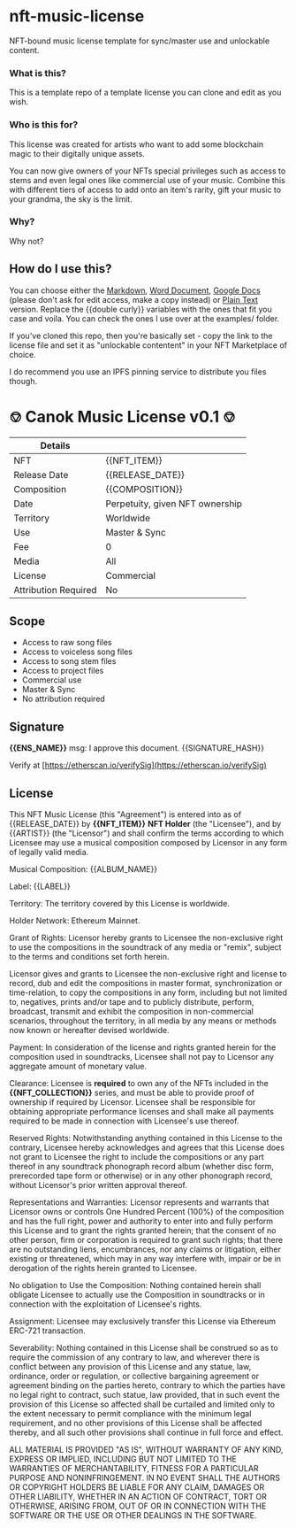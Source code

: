 # nft-music-license
NFT-bound music license template for sync/master use and unlockable content.

### What is this?
This is a template repo of a template license you can clone and edit as you wish.

### Who is this for?
This license was created for artists who want to add some blockchain magic to their digitally unique assets. 

You can now give owners of your NFTs special privileges such as access to stems and even legal ones like commercial use of your music. Combine this with different tiers of access to add onto an item's rarity, gift your music to your grandma, the sky is the limit.

### Why?
Why not?

## How do I use this?
You can choose either the [Markdown](), [Word Document](), [Google Docs](https://docs.google.com/document/d/1FcKZqoY-uug9LSyQuwrYRFcXhCorQbzpZxDQ07zOXc8/edit?usp=sharing) (please don't ask for edit access, make a copy instead) or [Plain Text]() version. Replace the {{double curly}} variables with the ones that fit you case and voila. You can check the ones I use over at the examples/ folder. 

If you've cloned this repo, then you're basically set - copy the link to the license file and set it as "unlockable contentent" in your NFT Marketplace of choice.

I do recommend you use an IPFS pinning service to distribute you files though.

# ⎊ Canok Music License v0.1 ⎊

| Details | |
| ------ | ------ |
| NFT |  {{NFT_ITEM}}|
| Release Date |  {{RELEASE_DATE}}|
| Composition | {{COMPOSITION}}|
| Date | Perpetuity, given NFT ownership |
| Territory | Worldwide |
| Use | Master &amp; Sync |
| Fee | 0 |
| Media | All |
| License | Commercial |
| Attribution Required | No |

## Scope

- Access to raw song files
- Access to voiceless song files
- Access to song stem files
- Access to project files
- Commercial use
- Master &amp; Sync
- No attribution required

## Signature

**{{ENS_NAME}}** 
msg: I approve this document.
{{SIGNATURE_HASH}}

Verify at [https://etherscan.io/verifySig](https://etherscan.io/verifySig)

## License

This NFT Music License (this &quot;Agreement&quot;) is entered into as of {{RELEASE\_DATE}} by **{{NFT\_ITEM}}**  **NFT Holder** (the &quot;Licensee&quot;), and by {{ARTIST}} (the &quot;Licensor&quot;) and shall confirm the terms according to which Licensee may use a musical composition composed by Licensor in any form of legally valid media.

Musical Composition: {{ALBUM\_NAME}}

Label: {{LABEL}}

Territory: The territory covered by this License is worldwide.

Holder Network: Ethereum Mainnet.

Grant of Rights: Licensor hereby grants to Licensee the non-exclusive right to use the compositions in the soundtrack of any media or &quot;remix&quot;, subject to the terms and conditions set forth herein.

Licensor gives and grants to Licensee the non-exclusive right and license to record, dub and edit the compositions in master format, synchronization or time-relation, to copy the compositions in any form, including but not limited to, negatives, prints and/or tape and to publicly distribute, perform, broadcast, transmit and exhibit the composition in non-commercial scenarios, throughout the territory, in all media by any means or methods now known or hereafter devised worldwide.

Payment: In consideration of the license and rights granted herein for the composition used in soundtracks, Licensee shall not pay to Licensor any aggregate amount of monetary value.

Clearance: Licensee is **required** to own any of the NFTs included in the **{{NFT\_COLLECTION}}** series, and must be able to provide proof of ownership if required by Licensor. Licensee shall be responsible for obtaining appropriate performance licenses and shall make all payments required to be made in connection with Licensee&#39;s use thereof.

Reserved Rights: Notwithstanding anything contained in this License to the contrary, Licensee hereby acknowledges and agrees that this License does not grant to Licensee the right to include the compositions or any part thereof in any soundtrack phonograph record album (whether disc form, prerecorded tape form or otherwise) or in any other phonograph record, without Licensor&#39;s prior written approval thereof.

Representations and Warranties: Licensor represents and warrants that Licensor owns or controls One Hundred Percent (100%) of the composition and has the full right, power and authority to enter into and fully perform this License and to grant the rights granted herein; that the consent of no other person, firm or corporation is required to grant such rights; that there are no outstanding liens, encumbrances, nor any claims or litigation, either existing or threatened, which may in any way interfere with, impair or be in derogation of the rights herein granted to Licensee.

No obligation to Use the Composition: Nothing contained herein shall obligate Licensee to actually use the Composition in soundtracks or in connection with the exploitation of Licensee&#39;s rights.

Assignment: Licensee may exclusively transfer this License via Ethereum ERC-721 transaction.

Severability: Nothing contained in this License shall be construed so as to require the commission of any contrary to law, and wherever there is conflict between any provision of this License and any statue, law, ordinance, order or regulation, or collective bargaining agreement or agreement binding on the parties hereto, contrary to which the parties have no legal right to contract, such statue, law provided, that in such event the provision of this License so affected shall be curtailed and limited only to the extent necessary to permit compliance with the minimum legal requirement, and no other provisions of this License shall be affected thereby, and all such other provisions shall continue in full force and effect.

ALL MATERIAL IS PROVIDED &quot;AS IS&quot;, WITHOUT WARRANTY OF ANY KIND, EXPRESS OR IMPLIED, INCLUDING BUT NOT LIMITED TO THE WARRANTIES OF MERCHANTABILITY, FITNESS FOR A PARTICULAR PURPOSE AND NONINFRINGEMENT. IN NO EVENT SHALL THE AUTHORS OR COPYRIGHT HOLDERS BE LIABLE FOR ANY CLAIM, DAMAGES OR OTHER LIABILITY, WHETHER IN AN ACTION OF CONTRACT, TORT OR OTHERWISE, ARISING FROM, OUT OF OR IN CONNECTION WITH THE SOFTWARE OR THE USE OR OTHER DEALINGS IN THE SOFTWARE.

